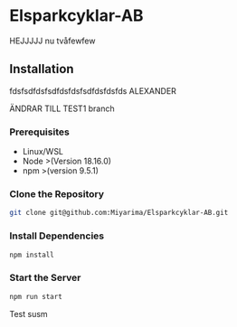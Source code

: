 # Elsparkcyklar-AB

HEJJJJJ nu tvåfewfew

## Installation
fdsfsdfdsfsdfdsfdsfsdfdsfdsfds
ALEXANDER

ÄNDRAR TILL TEST1 branch
### Prerequisites

- Linux/WSL
- Node >(Version 18.16.0)
- npm >(version 9.5.1)

### Clone the Repository

```bash
git clone git@github.com:Miyarima/Elsparkcyklar-AB.git
```

### Install Dependencies

```bash
npm install
```

### Start the Server

```bash
npm run start
```

Test susm
